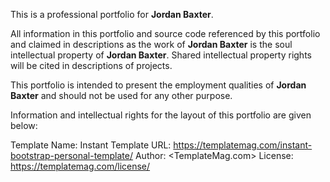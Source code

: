 This is a professional portfolio for **Jordan Baxter**.

All information in this portfolio and source code referenced by this portfolio and claimed in descriptions as the work of **Jordan Baxter** is the soul intellectual property of **Jordan Baxter**. Shared intellectual property rights will be cited in descriptions of projects.

This portfolio is intended to present the employment qualities of **Jordan Baxter** and should not be used for any other purpose.

Information and intellectual rights for the layout of this portfolio are given below:

Template Name: Instant
Template URL: <https://templatemag.com/instant-bootstrap-personal-template/>
Author: <TemplateMag.com>
License: <https://templatemag.com/license/>